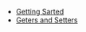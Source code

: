 * [Getting Sarted](https://sequelize.org/v7/manual/getting-started.html)
* [Geters and Setters](https://sequelize.org/master/manual/getters-setters-virtuals.html)